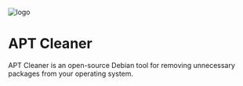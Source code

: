 ![logo](https://raw.githubusercontent.com/GabeCoder/aptcleaner/main/icon.png)
# APT Cleaner
APT Cleaner is an open-source Debian tool for removing unnecessary packages from your operating system.
